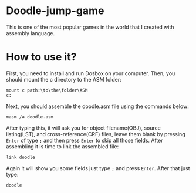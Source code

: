# Doodle-jump-game
This is one of the most popular games in the world that I created with assembly language.

# How to use it?

First, you need to install and run Dosbox on your computer. Then, you should mount the c directory to the ASM folder:
```
mount c path:\to\the\folder\ASM
c:
```  
Next, you should assemble the doodle.asm file using the commands below:
```
masm /a doodle.asm
```
After typing this, it will ask you for object filename(OBJ), source listing(LST), and cross-reference(CRF) files, leave them blank by pressing `Enter` of type `;` and then press `Enter` to skip all those fields.
After assembling it is time to link the assembled file:
```
link doodle
```
Again it will show you some fields just type `;` and press `Enter`.
After that just type:
```
doodle
```


